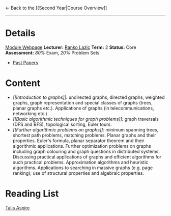 ← Back to the [[Second Year|Course Overview]]
- - -
# Details
[Module Webpage](https://warwick.ac.uk/fac/sci/dcs/teaching/modules/cs254/)
**Lecturer:** [Ranko Lazic](https://peoplesearch.warwick.ac.uk/profile/0070379)
**Term:** 2
**Status:** Core
**Assessment:** *80%* Exam, *20%* Problem Sets
- [Past Papers](https://warwick.ac.uk/exampapers?q=CS254)

# Content 
- *[[Introduction to graphs]]:* undirected graphs, directed graphs, weighted graphs, graph representation and special classes of graphs (trees, planar graphs etc.). Applications of graphs (in telecommunications, networking etc.)
- *[[Basic algorithmic techniques for graph problems]]:* graph traversals (DFS and BFS), topological sorting, Euler tours.
- *[[Further algorithmic problems on graphs]]:* minimum spanning trees, shortest path problems, matching problems. Planar graphs and their properties. Euler's formula, planar separator theorem and their algorithmic applications. Further optimization problems on graphs including graph colouring and graph questions in distributed systems. Discussing practical applications of graphs and efficient algorithms for such practical problems. Approximation algorithms and heuristic algorithms. Applications to searching in massive graphs (e.g. page ranking); use of structural properties and algebraic properties.

# Reading List
[Talis Aspire](https://rl.talis.com/3/warwick/lists/24561A00-9679-A3C1-A44F-F7F6F3C7AFCC.html?lang=en-GB)